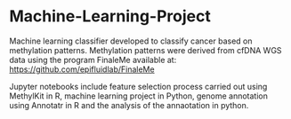 # Machine-Learning-Project
Machine learning classifier developed to classify cancer based on methylation patterns. Methylation patterns were derived from cfDNA WGS data using the program FinaleMe available at: https://github.com/epifluidlab/FinaleMe

Jupyter notebooks include feature selection process carried out using MethylKit in R, machine learning project in Python, genome annotation using Annotatr in R and the analysis of the annaotation in python.
